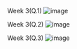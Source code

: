 Week 3(Q.1) ![image](https://user-images.githubusercontent.com/125014091/222796859-d5880f04-894a-4796-a5fb-cb4e5193c941.png)

Week 3(Q.2) ![image](https://user-images.githubusercontent.com/125014091/222797311-62ed9050-d75c-4177-acab-08acf08778ae.png)

Week 3(Q.3) ![image](https://user-images.githubusercontent.com/125014091/222797392-9baab91a-455c-4f03-ae11-25e64fcba90e.png)

